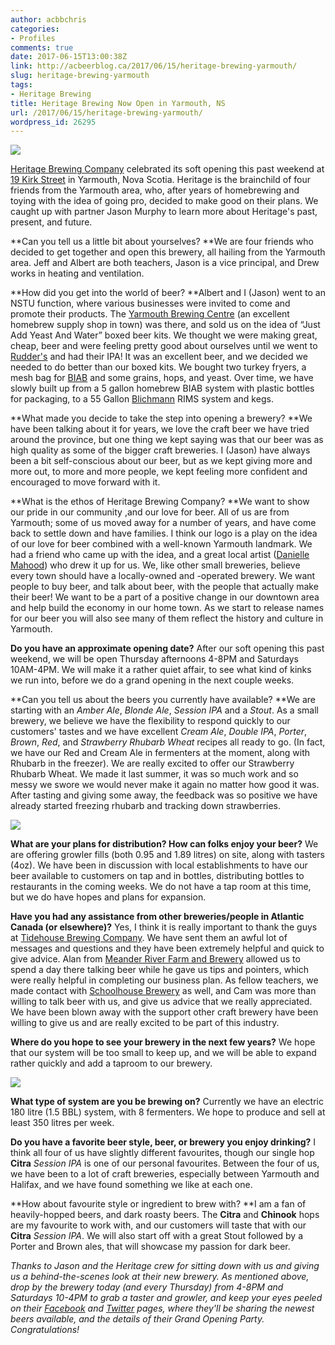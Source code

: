 ```yaml
---
author: acbbchris
categories:
- Profiles
comments: true
date: 2017-06-15T13:00:38Z
link: http://acbeerblog.ca/2017/06/15/heritage-brewing-yarmouth/
slug: heritage-brewing-yarmouth
tags:
- Heritage Brewing
title: Heritage Brewing Now Open in Yarmouth, NS
url: /2017/06/15/heritage-brewing-yarmouth/
wordpress_id: 26295
---
```


[![](http://acbeerblog.ca/wp-content/uploads/2018/06/heritage-logo-1024x1024.jpg)](http://acbeerblog.ca/wp-content/uploads/2018/06/heritage-logo.jpg)







[Heritage Brewing Company](https://www.facebook.com/HeritageBrewingCo/) celebrated its soft opening this past weekend at [19 Kirk Street](https://www.google.ca/maps/place/19+Kirk+St,+Yarmouth,+NS+B5A+1S6/@43.835152,-66.1206427,17z/data=!3m1!4b1!4m5!3m4!1s0x4b5611abcae6c1d9:0x82d351f2d4e34436!8m2!3d43.835152!4d-66.118454) in Yarmouth, Nova Scotia. Heritage is the brainchild of four friends from the Yarmouth area, who, after years of homebrewing and toying with the idea of going pro, decided to make good on their plans. We caught up with partner Jason Murphy to learn more about Heritage's past, present, and future.


**Can you tell us a little bit about yourselves?
**We are four friends who decided to get together and open this brewery, all hailing from the Yarmouth area. Jeff and Albert are both teachers, Jason is a vice principal, and Drew works in heating and ventilation.

**How did you get into the world of beer?
**Albert and I (Jason) went to an NSTU function, where various businesses were invited to come and promote their products. The [Yarmouth Brewing Centre](http://yarmouthbrewingcentre.com/) (an excellent homebrew supply shop in town) was there, and sold us on the idea of “Just Add Yeast And Water” boxed beer kits. We thought we were making great, cheap, beer and were feeling pretty good about ourselves until we went to [Rudder's](http://www.ruddersbrewpub.com/) and had their IPA! It was an excellent beer, and we decided we needed to do better than our boxed kits. We bought two turkey fryers, a mesh bag for [BIAB](https://www.mashedin.beer/collections/custom-brew-in-a-bag-biab) and some grains, hops, and yeast. Over time, we have slowly built up from a 5 gallon homebrew BIAB system with plastic bottles for packaging, to a 55 Gallon [Blichmann](http://www.blichmannengineering.com/) RIMS system and kegs.

**What made you decide to take the step into opening a brewery?
**We have been talking about it for years, we love the craft beer we have tried around the province, but one thing we kept saying was that our beer was as high quality as some of the bigger craft breweries. I (Jason) have always been a bit self-conscious about our beer, but as we kept giving more and more out, to more and more people, we kept feeling more confident and encouraged to move forward with it.

**What is the ethos of Heritage Brewing Company?
**We want to show our pride in our community ,and our love for beer. All of us are from Yarmouth; some of us moved away for a number of years, and have come back to settle down and have families.
I think our logo is a play on the idea of our love for beer combined with a well-known Yarmouth landmark. We had a friend who came up with the idea, and a great local artist ([Danielle Mahood](http://www.daniellemahood.com/)) who drew it up for us.
We, like other small breweries, believe every town should have a locally-owned and -operated brewery. We want people to buy beer, and talk about beer, with the people that actually make their beer! We want to be a part of a positive change in our downtown area and help build the economy in our home town.
As we start to release names for our beer you will also see many of them reflect the history and culture in Yarmouth.




**Do you have an approximate opening date?**
After our soft opening this past weekend, we will be open Thursday afternoons 4-8PM and Saturdays 10AM-4PM. We will make it a rather quiet affair, to see what kind of kinks we run into, before we do a grand opening in the next couple weeks.

**Can you tell us about the beers you currently have available?
**We are starting with an _Amber Ale_, _Blonde Ale_, _Session IPA_ and a _Stout_. As a small brewery, we believe we have the flexibility to respond quickly to our customers' tastes and we have excellent _Cream Ale_, _Double IPA_, _Porter_, _Brown_, _Red_, and _Strawberry Rhubarb Wheat_ recipes all ready to go. (In fact, we have our Red and Cream Ale in fermenters at the moment, along with Rhubarb in the freezer).
We are really excited to offer our Strawberry Rhubarb Wheat. We made it last summer, it was so much work and so messy we swore we would never make it again no matter how good it was. After tasting and giving some away, the feedback was so positive we have already started freezing rhubarb and tracking down strawberries.

[![](http://acbeerblog.ca/wp-content/uploads/2018/06/heritage-growlers-1024x765.jpg)](http://acbeerblog.ca/wp-content/uploads/2018/06/heritage-growlers.jpg)

**What are your plans for distribution? How can folks enjoy your beer?**
We are offering growler fills (both 0.95 and 1.89 litres) on site, along with tasters (4oz). We have been in discussion with local establishments to have our beer available to customers on tap and in bottles, distributing bottles to restaurants in the coming weeks. We do not have a tap room at this time, but we do have hopes and plans for expansion.

**Have you had any assistance from other breweries/people in Atlantic Canada (or elsewhere)?**
Yes, I think it is really important to thank the guys at [Tidehouse Brewing Company](http://facebook.com/tidehousebrewingcompany/). We have sent them an awful lot of messages and questions and they have been extremely helpful and quick to give advice.
Alan from [Meander River Farm and Brewery](http://www.meanderriverfarm.ca/) allowed us to spend a day there talking beer while he gave us tips and pointers, which were really helpful in completing our business plan.
As fellow teachers, we made contact with [Schoolhouse Brewery](http://schoolhousebrewery.ca/) as well, and Cam was more than willing to talk beer with us, and give us advice that we really appreciated.
We have been blown away with the support other craft brewery have been willing to give us and are really excited to be part of this industry.

**Where do you hope to see your brewery in the next few years?**
We hope that our system will be too small to keep up, and we will be able to expand rather quickly and add a taproom to our brewery.

[![](http://acbeerblog.ca/wp-content/uploads/2018/06/heritage-brewing-system.jpg)](http://acbeerblog.ca/wp-content/uploads/2018/06/heritage-brewing-system.jpg)

**What type of system are you be brewing on?**
Currently we have an electric 180 litre (1.5 BBL) system, with 8 fermenters. We hope to produce and sell at least 350 litres per week.

**Do you have a favorite beer style, beer, or brewery you enjoy drinking?**
I think all four of us have slightly different favourites, though our single hop **Citra** _Session IPA_ is one of our personal favourites.
Between the four of us, we have been to a lot of craft breweries, especially between Yarmouth and Halifax, and we have found something we like at each one.

**How about favourite style or ingredient to brew with?
**I am a fan of heavily-hopped beers, and dark roasty beers. The **Citra** and **Chinook** hops are my favourite to work with, and our customers will taste that with our **Citra** _Session IPA_. We will also start off with a great Stout followed by a Porter and Brown ales, that will showcase my passion for dark beer.

_Thanks to Jason and the Heritage crew for sitting down with us and giving us a behind-the-scenes look at their new brewery. As mentioned above, drop by the brewery today (and every Thursday) from 4-8PM and Saturdays 10-4PM to grab a taster and growler, and keep your eyes peeled on their [Facebook](https://www.facebook.com/HeritageBrewingCo/) and [Twitter](http://www.twitter.com/Heritagebrewery) pages, where they'll be sharing the newest beers available, and the details of their Grand Opening Party. Congratulations!_


